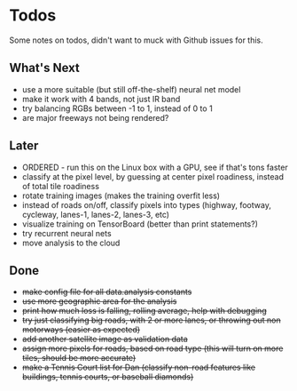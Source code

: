 # Todos
Some notes on todos, didn't want to muck with Github issues for this.

## What's Next
* use a more suitable (but still off-the-shelf) neural net model
* make it work with 4 bands, not just IR band
* try balancing RGBs between -1 to 1, instead of 0 to 1
* are major freeways not being rendered?

## Later
* ORDERED - run this on the Linux box with a GPU, see if that's tons faster
* classify at the pixel level, by guessing at center pixel roadiness, instead of total tile roadiness
* rotate training images (makes the training overfit less)
* instead of roads on/off, classify pixels into types (highway, footway, cycleway, lanes-1, lanes-2, lanes-3, etc)
* visualize training on TensorBoard (better than print statements?)
* try recurrent neural nets
* move analysis to the cloud

## Done
* ~~make config file for all data.analysis constants~~
* ~~use more geographic area for the analysis~~
* ~~print how much loss is falling, rolling average, help with debugging~~
* ~~try just classifying big roads, with 2 or more lanes, or throwing out non motorways (easier as expected)~~
* ~~add another satellite image as validation data~~
* ~~assign more pixels for roads, based on road type (this will turn on more tiles, should be more accurate)~~
* ~~make a Tennis Court list for Dan (classify non-road features like buildings, tennis courts, or baseball diamonds)~~

